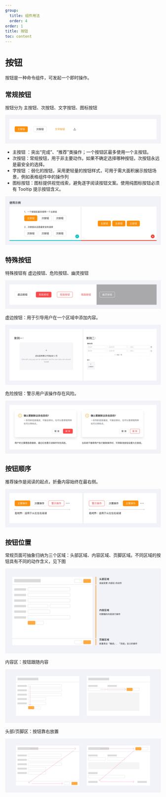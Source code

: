 ```yaml
---
group:
  title: 组件用法
  order: 4
order: 1
title: 按钮
toc: content
---
```


# 按钮

按钮是一种命令组件，可发起一个即时操作。

## 常规按钮

按钮分为 主按钮、次按钮、文字按钮、图标按钮

<img class="preview-img no-padding" src="./assets/images/button/1.jpeg">

- 主按钮 ：突出“完成”、“推荐”类操作；一个按钮区最多使用一个主按钮。
- 次按钮：常规按钮，用于非主要动作。如果不确定选择哪种按钮，次按钮永远是最安全的选择。
- 字按钮 ：弱化的按钮，采用更轻量的按钮样式，可用于需大面积展示按钮场景，例如表格组件中的操作列
- 图标按钮：图标提供视觉线索，避免逐字阅读按钮文案。使用纯图标按钮必须有 Tooltip 提示按钮含义。

<img class="preview-img no-padding" src="./assets/images/button/2.jpeg">

## 特殊按钮

特殊按钮有 虚边按钮、危险按钮、幽灵按钮

<img class="preview-img no-padding" src="./assets/images/button/3.jpeg">

虚边按钮：用于引导用户在一个区域中添加内容。

<img class="preview-img no-padding" src="./assets/images/button/4.jpeg">

危险按钮：警示用户该操作存在风险。

<img class="preview-img no-padding" src="./assets/images/button/5.jpeg">

## 按钮顺序

推荐操作是阅读的起点，折叠内容始终在最右侧。

<img class="preview-img no-padding" src="./assets/images/button/6.jpeg">

## 按钮位置

常规页面可抽象归纳为三个区域：头部区域、内容区域、页脚区域。不同区域的按钮具有不同的动作含义，见下图

<img class="preview-img no-padding" src="./assets/images/button/7.jpeg">

内容区：按钮跟随内容

<img class="preview-img no-padding" src="./assets/images/button/8.jpeg">

头部/页脚区：按钮靠右放置

<img class="preview-img no-padding" src="./assets/images/button/9.jpeg">
